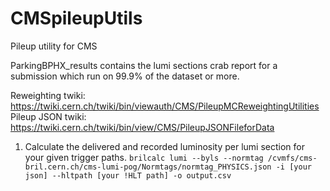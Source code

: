 # CMSpileupUtils
Pileup utility for CMS

ParkingBPHX_results contains the lumi sections crab report for a submission which run on 99.9% of the dataset or more.

Reweighting twiki: https://twiki.cern.ch/twiki/bin/viewauth/CMS/PileupMCReweightingUtilities
Pileup JSON twiki: https://twiki.cern.ch/twiki/bin/view/CMS/PileupJSONFileforData

1) Calculate the delivered and recorded luminosity per lumi section for your given trigger paths. 
`brilcalc lumi --byls --normtag /cvmfs/cms-bril.cern.ch/cms-lumi-pog/Normtags/normtag_PHYSICS.json -i [your json] --hltpath [your !HLT path] -o output.csv`
